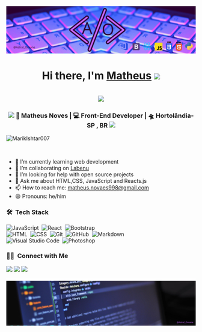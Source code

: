 <img src="https://github.com/AstralOceane/AstralOceane/blob/main/img/top-banner.png.png"/>



<div align="center">
   <h1>Hi there, I'm <a href="https://www.linkedin.com/in/matheus-novaes-a7a247200/">Matheus</a> <img src="https://media.giphy.com/media/hvRJCLFzcasrR4ia7z/giphy.gif" width="25px"> </h1>
</br>   
   
   <img src="https://pronoun.cyou/x/y?subject=He&object=Him&height=20"> 
</div>

<div align="center">
<h3><img src="https://media.giphy.com/media/WUlplcMpOCEmTGBtBW/giphy.gif" width="30"> 🙎 Matheus Noves | 💻 Front-End Developer | 🛸 Hortolândia-SP , BR <img src="https://media.giphy.com/media/WUlplcMpOCEmTGBtBW/giphy.gif" width="30"></h3>
</div>
<p align="left"> <img src="https://komarev.com/ghpvc/?username=MarikIshtar007" alt="MarikIshtar007" /> </p>
</br>

- 🌱 I’m currently learning web development
- 👯 I’m collaborating on [Labenu](https://github.com/future4code/Matheus-Novaes)
- 🤔 I’m looking for help with open source projects
- 💬 Ask me about HTML,CSS, JavaScript and Reacts.js
- 📫 How to reach me: [matheus.novaes998@gmail.com](https://mail.google.com/mail/u/0/?tab=wm&ogbl)
- 😄 Pronouns: he/him


### 🛠 &nbsp;Tech Stack


![JavaScript](https://img.shields.io/badge/-JavaScript-05122A?style=flat&logo=javascript)&nbsp;
![React](https://img.shields.io/badge/-React-05122A?style=flat&logo=react)&nbsp;
![Bootstrap](https://img.shields.io/badge/-Bootstrap-05122A?style=flat&logo=bootstrap&logoColor=563D7C)\
![HTML](https://img.shields.io/badge/-HTML-05122A?style=flat&logo=HTML5)&nbsp;
![CSS](https://img.shields.io/badge/-CSS-05122A?style=flat&logo=CSS3&logoColor=1572B6)&nbsp;
![Git](https://img.shields.io/badge/-Git-05122A?style=flat&logo=git)&nbsp;
![GitHub](https://img.shields.io/badge/-GitHub-05122A?style=flat&logo=github)&nbsp;
![Markdown](https://img.shields.io/badge/-Markdown-05122A?style=flat&logo=markdown)\
![Visual Studio Code](https://img.shields.io/badge/-Visual%20Studio%20Code-05122A?style=flat&logo=visual-studio-code&logoColor=007ACC)&nbsp;
![Photoshop](https://img.shields.io/badge/-Photoshop-05122A?style=flat&logo=adobe-photoshop)&nbsp;


### 🤝🏻 &nbsp;Connect with Me

<p align="center">

<a href="https://www.linkedin.com/in/matheus-novaes-a7a247200/"><img src="https://img.shields.io/badge/-Matheus%20Novaes%20-0077B5?style=flat&logo=Linkedin&logoColor=white"/></a>
<a href="mailto:matheus.novaes998@gmail.com"><img src="https://img.shields.io/badge/-my gmail-D14836?style=flat&logo=Gmail&logoColor=white"/></a>
<a href="https://www.behance.net/matheusnovaes3"><img src="https://img.shields.io/badge/-@Matheus-3320EB?style=flat&logo=Behance&logoColor=white"/></a>
</p>

<img src="https://github.com/AstralOceane/AstralOceane/blob/main/img/bottom-banner.png.png" />
